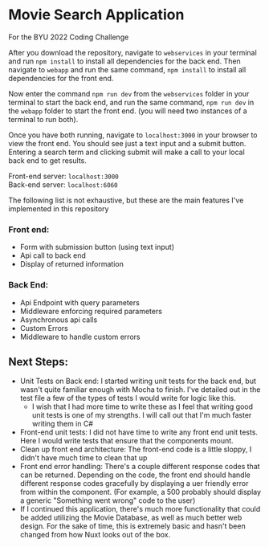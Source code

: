 # Movie Search Application
For the BYU 2022 Coding Challenge

After you download the repository, navigate to `webservices` in your 
terminal and run `npm install` to install all dependencies for the back end. 
Then navigate to `webapp` and run the same command, `npm install` to install all dependencies for
the front end. 

Now enter the command `npm run dev` from the `webservices` folder in your terminal 
to start the back end, and run the same command, `npm run dev` in the `webapp` folder 
to start the front end. (you will need two instances of a terminal to run both).

Once you have both running, navigate to `localhost:3000` in your browser to view
the front end. You should see just a text input and a submit button. Entering 
a search term and clicking submit will make a call to your local back end to get 
results. 

Front-end server: `localhost:3000`<br>
Back-end server: `localhost:6060`

The following list is not exhaustive, but these are the main features I've implemented
in this repository
### Front end:
- Form with submission button (using text input)
- Api call to back end
- Display of returned information

### Back End:
- Api Endpoint with query parameters
- Middleware enforcing required parameters
- Asynchronous api calls
- Custom Errors
- Middleware to handle custom errors

## Next Steps:
- Unit Tests on Back end: I started writing unit tests for the back end, but wasn't quite familiar enough with Mocha to finish. I've detailed out in the test file a few of the types of tests I would write for logic like this. 
  - I wish that I had more time to write these as I feel that writing good unit tests is one of my strengths. I will call out that I'm much faster writing them in C#
- Front-end unit tests: I did not have time to write any front end unit tests. Here I would write tests that ensure that the components mount.
- Clean up front end architecture: The front-end code is a little sloppy, I didn't have much time to clean that up
- Front end error handling: There's a couple different response codes that can be returned. Depending on the code, the front end should handle different response codes gracefully by displaying a uer friendly error from within the component. (For example, a 500 probably should display a generic "Something went wrong" code to the user)
- If I continued this application, there's much more functionality that could be added utilizing the Movie Database, as well as much better web design. For the sake of time, this is extremely basic and hasn't been changed from how Nuxt looks out of the box. 

